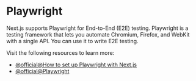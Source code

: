# Playwright 

Next.js supports Playwright for End-to-End (E2E) testing. Playwright is a testing framework that lets you automate Chromium, Firefox, and WebKit with a single API. You can use it to write E2E testing.

Visit the following resources to learn more:

- [@official@How to set up Playwright with Next.js](https://nextjs.org/docs/app/guides/testing/playwright)
- [@official@Playwright](https://playwright.dev/)